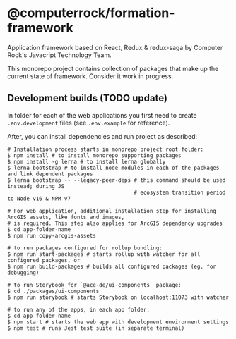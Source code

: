 # @computerrock/formation-framework

Application framework based on React, Redux & redux-saga by Computer Rock's Javacript Technology Team.

This monorepo project contains collection of packages that make up the current state of framework. Consider it work in progress.

## Development builds (TODO update)

In folder for each of the web applications you first need to create `.env.development` files (see `.env.example`
for reference).

After, you can install dependencies and run project as described:

```shell
# Installation process starts in monorepo project root folder:
$ npm install # to install monorepo supporting packages
$ npm install -g lerna # to install lerna globally
$ lerna bootstrap # to install node modules in each of the packages and link dependent packages
$ lerna bootstrap -- --legacy-peer-deps # this command should be used instead; during JS
                                        # ecosystem transition period to Node v16 & NPM v7

# For web application, additional installation step for installing ArcGIS assets, like fonts and images,
# is required. This step also applies for ArcGIS dependency upgrades 
$ cd app-folder-name
$ npm run copy-arcgis-assets

# to run packages configured for rollup bundling:
$ npm run start-packages # starts rollup with watcher for all configured packages, or 
$ npm run build-packages # builds all configured packages (eg. for debugging)

# to run Storybook for `@ace-de/ui-components` package:
$ cd ./packages/ui-components
$ npm run storybook # starts Storybook on localhost:11073 with watcher

# to run any of the apps, in each app folder:
$ cd app-folder-name
$ npm start # starts the web app with development environment settings
$ npm test # runs Jest test suite (in separate terminal)
```
